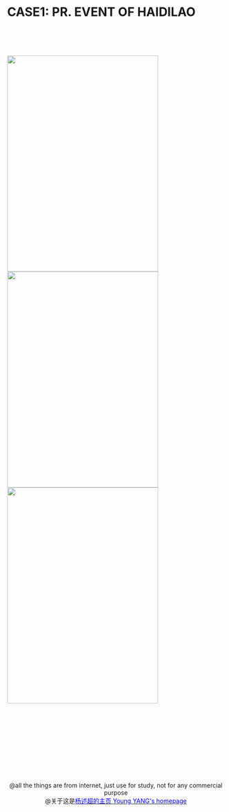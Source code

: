 # CASE1: PR. EVENT OF HAIDILAO
  <br/><br/>  
    
<img src="miage/the PR event haidilao1.jpg" height="500" width="350">   
<img src="miage/the PR event haidilao2.jpg" height="500" width="350">   
<img src="miage/the PR event haidilao3.jpg" height="500" width="350">   

<br/><br/><br/><br/><br/><br/><br/><br/>  
           
         
<center>@all the things are from internet, just use for study, not for any commercial purpose</center>  
<center>@关于这是<a href="http://yangshuchao.com"><font color="0000ff">杨述超的主页 Young YANG's homepage</font></a></center> 
